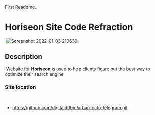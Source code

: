 First Readdme_
# Horiseon Site Code Refraction
​
![Screenshot 2022-01-03 210639](https://user-images.githubusercontent.com/93553949/148012096-2c3eaa6c-7f8d-4d68-ae47-b84b4c425913.png)

## Description
​
Website for **Horiseon** is used to help clients figure out the best way to optimize their search engine
​
### Site location
​
* https://github.com/digitald00m/urban-octo-telegram.git
